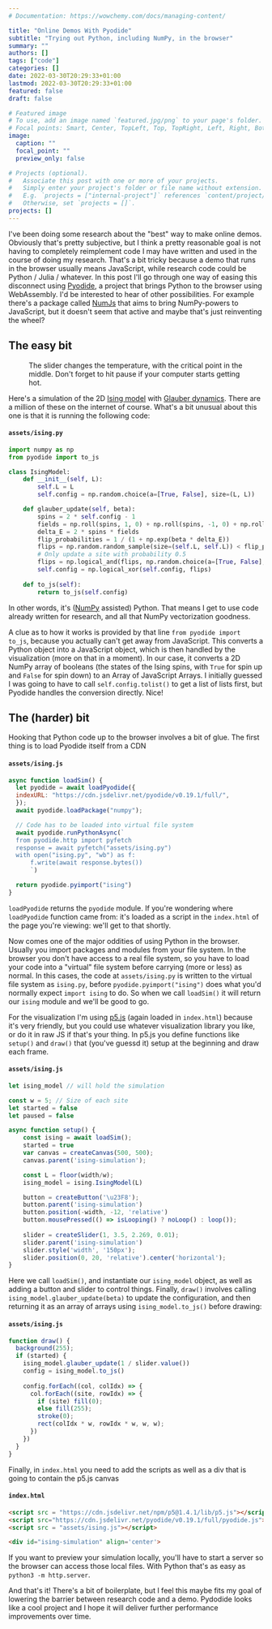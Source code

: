 ```yaml
---
# Documentation: https://wowchemy.com/docs/managing-content/

title: "Online Demos With Pyodide"
subtitle: "Trying out Python, including NumPy, in the browser"
summary: ""
authors: []
tags: ["code"]
categories: []
date: 2022-03-30T20:29:33+01:00
lastmod: 2022-03-30T20:29:33+01:00
featured: false
draft: false

# Featured image
# To use, add an image named `featured.jpg/png` to your page's folder.
# Focal points: Smart, Center, TopLeft, Top, TopRight, Left, Right, BottomLeft, Bottom, BottomRight.
image:
  caption: ""
  focal_point: ""
  preview_only: false

# Projects (optional).
#   Associate this post with one or more of your projects.
#   Simply enter your project's folder or file name without extension.
#   E.g. `projects = ["internal-project"]` references `content/project/deep-learning/index.md`.
#   Otherwise, set `projects = []`.
projects: []
---
```


<script src = "https://cdn.jsdelivr.net/npm/p5@1.4.1/lib/p5.js"></script> 
<script src="https://cdn.jsdelivr.net/pyodide/v0.19.1/full/pyodide.js"></script>
<script src = "assets/ising.js"></script> 

I've been doing some research about the "best" way to make online demos. Obviously that's pretty subjective, but I think a pretty reasonable goal is not having to completely reimplement code I may have written and used in the course of doing my research. That's a bit tricky because a demo that runs in the browser usually means JavaScript, while research code could be Python / Julia / whatever. In this post I'll go through one way of easing this disconnect using [Pyodide](https://pyodide.org/en/stable/), a project that brings Python to the browser using WebAssembly. I'd be interested to hear of other possibilities. For example there's a package called [NumJs](https://www.npmjs.com/package/numjs) that aims to bring NumPy-powers to JavaScript, but it doesn't seem that active and maybe that's just reinventing the wheel?

## The easy bit
  
<figure>
<div id="ising-simulation" align='center'>
</div>
<figcaption>
The slider changes the temperature, with the critical point in the middle. Don't forget to hit pause if your computer starts getting hot.
</figcaption>
</figure>

Here's a simulation of the 2D [Ising model](https://en.wikipedia.org/wiki/Ising_model) with [Glauber dynamics](https://en.wikipedia.org/wiki/Glauber_dynamics). There are a million of these on the internet of course. What's a bit unusual about this one is that it is running the following code:

#### **`assets/ising.py`**
```python
import numpy as np
from pyodide import to_js

class IsingModel:
    def __init__(self, L):
        self.L = L
        self.config = np.random.choice(a=[True, False], size=(L, L))

    def glauber_update(self, beta):
        spins = 2 * self.config - 1
        fields = np.roll(spins, 1, 0) + np.roll(spins, -1, 0) + np.roll(spins, 1, 1) + np.roll(spins, -1, 1)
        delta_E = 2 * spins * fields
        flip_probabilities = 1 / (1 + np.exp(beta * delta_E))
        flips = np.random.random_sample(size=(self.L, self.L)) < flip_probabilities
        # Only update a site with probability 0.5
        flips = np.logical_and(flips, np.random.choice(a=[True, False], size=(self.L, self.L)))
        self.config = np.logical_xor(self.config, flips)
                
    def to_js(self):
        return to_js(self.config)
```

In other words, it's ([NumPy](https://numpy.org/) assisted) Python. That means I get to use code already written for research, and all that NumPy vectorization goodness. 

A clue as to how it works is provided by that line `from pyodide import to_js`, because you actually can't get away from JavaScript. This converts a Python object into a JavaScript object, which is then handled by the visualization (more on that in a moment). In our case, it converts a 2D NumPy array of booleans (the states of the Ising spins, with `True` for spin up and `False` for spin down) to an Array of JavaScript Arrays. I initially guessed I was going to have to call `self.config.tolist()` to get a list of lists first, but Pyodide handles the conversion directly. Nice!

## The (harder) bit

Hooking that Python code up to the browser involves a bit of glue. The first thing is to load Pyodide itself from a CDN

#### **`assets/ising.js`**
```js
async function loadSim() {
  let pyodide = await loadPyodide({
  indexURL: "https://cdn.jsdelivr.net/pyodide/v0.19.1/full/",
  });
  await pyodide.loadPackage("numpy"); 

  // Code has to be loaded into virtual file system
  await pyodide.runPythonAsync(`
  from pyodide.http import pyfetch
  response = await pyfetch("assets/ising.py")
  with open("ising.py", "wb") as f:
      f.write(await response.bytes())
      `)

  return pyodide.pyimport("ising")
}
```

`loadPyodide` returns the `pyodide` module. If you're wondering where `loadPyodide` function came from: it's loaded as a script in the `index.html` of the page you're viewing: we'll get to that shortly. 

Now comes one of the major oddities of using Python in the browser. Usually you import packages and modules from your file system. In the browser you don't have access to a real file system, so you have to load your code into a "virtual" file system before carrying (more or less) as normal. In this cases, the code at `assets/ising.py` is written to the virtual file system as `ising.py`, before `pyodide.pyimport("ising")` does what you'd normally expect `import ising` to do. So when we call `loadSim()` it will return our `ising` module and we'll be good to go.

For the visualization I'm using [p5.js](https://p5js.org/) (again loaded in `index.html`) because it's very friendly, but you could use whatever visualization library you like, or do it in raw JS if that's your thing. In p5.js you define functions like `setup()` and `draw()` that (you've guessd it) setup at the beginning and draw each frame.

#### **`assets/ising.js`**
```js
let ising_model // will hold the simulation

const w = 5; // Size of each site
let started = false
let paused = false

async function setup() {
    const ising = await loadSim();
    started = true
    var canvas = createCanvas(500, 500);
    canvas.parent('ising-simulation');

    const L = floor(width/w);
    ising_model = ising.IsingModel(L) 

    button = createButton('\u23F8');
    button.parent('ising-simulation')
    button.position(-width, -12, 'relative')
    button.mousePressed(() => isLooping() ? noLoop() : loop());
    
    slider = createSlider(1, 3.5, 2.269, 0.01);
    slider.parent('ising-simulation')
    slider.style('width', '150px');
    slider.position(0, 20, 'relative').center('horizontal');
}
```

Here we call `loadSim()`, and instantiate our `ising_model` object, as well as adding a button and slider to control things. Finally, `draw()` involves calling `ising_model.glauber_update(beta)` to update the configuration, and then returning it as an array of arrays using `ising_model.to_js()` before drawing:

#### **`assets/ising.js`**
```js
function draw() {
  background(255);
  if (started) {  
    ising_model.glauber_update(1 / slider.value())
    config = ising_model.to_js()
  
    config.forEach((col, colIdx) => {
      col.forEach((site, rowIdx) => {
        if (site) fill(0);
        else fill(255);
        stroke(0);
        rect(colIdx * w, rowIdx * w, w, w);
      })
    })
  }
}
```

Finally, in `index.html` you need to add the scripts as well as a div that is going to contain the p5.js canvas

#### **`index.html`**
```html
<script src = "https://cdn.jsdelivr.net/npm/p5@1.4.1/lib/p5.js"></script> 
<script src="https://cdn.jsdelivr.net/pyodide/v0.19.1/full/pyodide.js"></script>
<script src = "assets/ising.js"></script> 

<div id="ising-simulation" align='center'>
```

If you want to preview your simulation locally, you'll have to start a server so the browser can access those local files. With Python that's as easy as `python3 -m http.server`. 

And that's it! There's a bit of boilerplate, but I feel this maybe fits my goal of lowering the barrier between research code and a demo. Pydodide looks like a cool project and I hope it will deliver further performance improvements over time. 